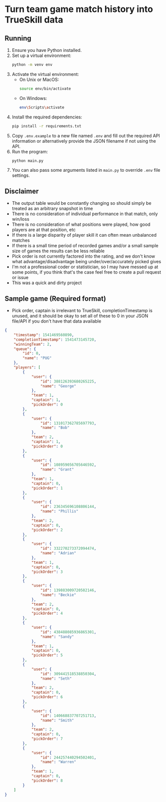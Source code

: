 # Turn team game match history into TrueSkill data

## Running
1. Ensure you have Python installed.
2. Set up a virtual environment:
    ```sh
    python -m venv env
    ```
3. Activate the virtual environment:
   - On Unix or MacOS:
       ```sh
       source env/bin/activate
       ```
   - On Windows:
       ```sh
       env\Scripts\activate
       ```
4. Install the required dependencies: 
    ```sh
    pip install -r requirements.txt
    ```
5. Copy `.env.example` to a new file named `.env` and fill out the required API information or alternatively provide the JSON filename if not using the API.
6. Run the program:
    ```sh
    python main.py
    ```
7. You can also pass some arguments listed in `main.py` to override `.env` file settings.

## Disclaimer
- The output table would be constantly changing so should simply be treated as an arbitrary snapshot in time
- There is no consideration of individual performance in that match, only win/loss
- There is no consideration of what positions were played, how good players are at that position, etc
- If there is a large disparity of player skill it can often mean unbalanced matches
- If there is a small time period of recorded games and/or a small sample size of games the results can be less reliable
- Pick order is not currently factored into the rating, and we don't know what advantage/disadvantage being under/over/accurately picked gives
- I'm not a professional coder or statistician, so I may have messed up at some points, if you think that's the case feel free to create a pull request or issue
- This was a quick and dirty project

## Sample game (Required format)
- Pick order, captain is irrelevant to TrueSkill, completionTimestamp is unused, and it should be okay to set all of these to 0 in your JSON file/API if you don't have that data available
```json
{
	"timestamp": 1541469560890,
	"completionTimestamp": 1541473145720,
	"winningTeam": 2,
	"queue": {
		"id": 0,
		"name": "PUG"
	},
	"players": [
		{
			"user": {
				"id": 388126393680265225,
				"name": "George"
			},
			"team": 1,
			"captain": 1,
			"pickOrder": 0
		},
		{
			"user": {
				"id": 131017362785697793,
				"name": "Bob"
			},
			"team": 2,
			"captain": 1,
			"pickOrder": 0
		},
		{
			"user": {
				"id": 108959056705646592,
				"name": "Grant"
			},
			"team": 1,
			"captain": 0,
			"pickOrder": 1
		},
		{
			"user": {
				"id": 236345696108806144,
				"name": "Phillis"
			},
			"team": 2,
			"captain": 0,
			"pickOrder": 2
		},
		{
			"user": {
				"id": 332270273372094474,
				"name": "Adrian"
			},
			"team": 1,
			"captain": 0,
			"pickOrder": 3
		},
		{
			"user": {
				"id": 139883009720582146,
				"name": "Beckie"
			},
			"team": 2,
			"captain": 0,
			"pickOrder": 4
		},
		{
			"user": {
				"id": 438488085936865301,
				"name": "Sandy"
			},
			"team": 1,
			"captain": 0,
			"pickOrder": 5
		},
		{
			"user": {
				"id": 309441518538850304,
				"name": "Seth"
			},
			"team": 2,
			"captain": 0,
			"pickOrder": 6
		},
		{
			"user": {
				"id": 140668837707251713,
				"name": "Smith"
			},
			"team": 2,
			"captain": 0,
			"pickOrder": 7
		},
		{
			"user": {
				"id": 244257440294502401,
				"name": "Warren"
			},
			"team": 1,
			"captain": 0,
			"pickOrder": 8
		}
	]
}
